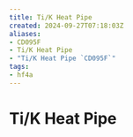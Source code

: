 ```yaml
---
title: Ti/K Heat Pipe
created: 2024-09-27T07:18:03Z
aliases:
- CD095F
- Ti/K Heat Pipe
- "Ti/K Heat Pipe `CD095F`"
tags:
- hf4a
---
```


# Ti/K Heat Pipe
